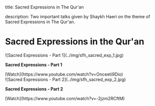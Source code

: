 title: Sacred Expressions in The Qur'an

description: Two important talks given by Shaykh Haeri on the theme of Sacred Expressions in The Qur'an.

# Sacred Expressions in the Qur'an

<div markdown="1" class="card video sidebar center gemoji center-content">

<div markdown="2" class="video-image">
![Sacred Expressions - Part 1](../img/sfh_sacred_exp_1.jpg)
</div>

**Sacred Expressions - Part 1**

<div markdown="3" class="video-link">
[Watch](https://www.youtube.com/watch?v=Onceeti9Dio)
</div>

</div>

<div markdown="1" class="card video sidebar center gemoji center-content">

<div markdown="2" class="video-image">
![Sacred Expressions - Part 2](../img/sfh_sacred_exp_2.jpg)
</div>

**Sacred Expressions - Part 2**

<div markdown="3" class="video-link">
[Watch](https://www.youtube.com/watch?v=-2jzm2RCftM)
</div>

</div>